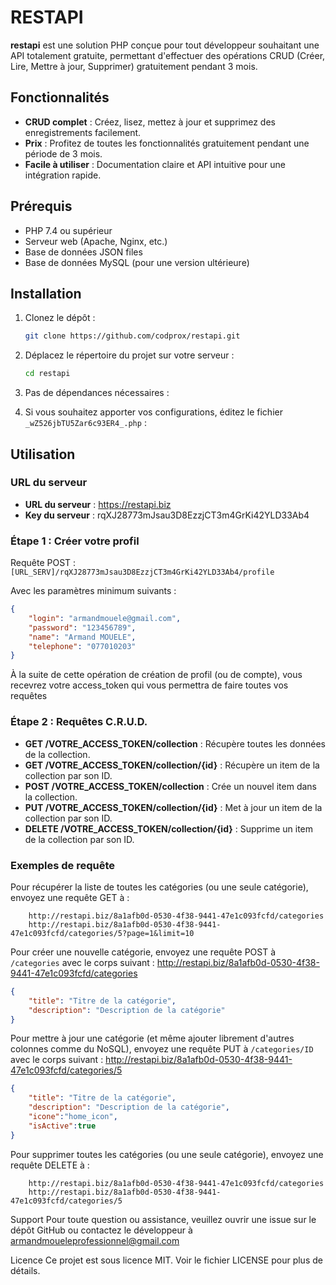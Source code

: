 # RESTAPI

**restapi** est une solution PHP conçue pour tout développeur souhaitant une API totalement gratuite, permettant d'effectuer des opérations CRUD (Créer, Lire, Mettre à jour, Supprimer) gratuitement pendant 3 mois.

## Fonctionnalités

- **CRUD complet** : Créez, lisez, mettez à jour et supprimez des enregistrements facilement.
- **Prix** : Profitez de toutes les fonctionnalités gratuitement pendant une période de 3 mois.
- **Facile à utiliser** : Documentation claire et API intuitive pour une intégration rapide.

## Prérequis

- PHP 7.4 ou supérieur
- Serveur web (Apache, Nginx, etc.)
- Base de données JSON files
- Base de données MySQL (pour une version ultérieure)

## Installation

1. Clonez le dépôt :
    ```bash
    git clone https://github.com/codprox/restapi.git
    ```

2. Déplacez le répertoire du projet sur votre serveur :
    ```bash
    cd restapi
    ```

3. Pas de dépendances nécessaires : 

4. Si vous souhaitez apporter vos configurations, éditez le fichier `_wZ526jbTU5Zar6c93ER4_.php` :

## Utilisation

### URL du serveur

- **URL du serveur** : https://restapi.biz
- **Key du serveur** : rqXJ28773mJsau3D8EzzjCT3m4GrKi42YLD33Ab4

### Étape 1 : Créer votre profil

Requête POST : `[URL_SERV]/rqXJ28773mJsau3D8EzzjCT3m4GrKi42YLD33Ab4/profile`

Avec les paramètres minimum suivants :
```json
{
    "login": "armandmouele@gmail.com",
    "password": "123456789",
    "name": "Armand MOUELE",
    "telephone": "077010203"
}
```

À la suite de cette opération de création de profil (ou de compte), vous recevrez votre access_token qui vous permettra de faire toutes vos requêtes

### Étape 2 : Requêtes C.R.U.D.

- **GET /VOTRE_ACCESS_TOKEN/collection** : Récupère toutes les données de la collection.
- **GET /VOTRE_ACCESS_TOKEN/collection/{id}** : Récupère un item de la collection par son ID.
- **POST /VOTRE_ACCESS_TOKEN/collection** : Crée un nouvel item dans la collection.
- **PUT /VOTRE_ACCESS_TOKEN/collection/{id}** : Met à jour un item de la collection par son ID.
- **DELETE /VOTRE_ACCESS_TOKEN/collection/{id}** : Supprime un item de la collection par son ID.


### Exemples de requête

Pour récupérer la liste de toutes les catégories (ou une seule catégorie), envoyez une requête GET à :
``` 
    http://restapi.biz/8a1afb0d-0530-4f38-9441-47e1c093fcfd/categories
    http://restapi.biz/8a1afb0d-0530-4f38-9441-47e1c093fcfd/categories/5?page=1&limit=10
```

Pour créer une nouvelle catégorie, envoyez une requête POST à `/categories` avec le corps suivant :
http://restapi.biz/8a1afb0d-0530-4f38-9441-47e1c093fcfd/categories
```json
{
    "title": "Titre de la catégorie",
    "description": "Description de la catégorie"
}
```

Pour mettre à jour une catégorie (et même ajouter librement d'autres colonnes comme du NoSQL), envoyez une requête PUT à `/categories/ID` avec le corps suivant :
http://restapi.biz/8a1afb0d-0530-4f38-9441-47e1c093fcfd/categories/5
```json
{
    "title": "Titre de la catégorie",
    "description": "Description de la catégorie",
    "icone":"home_icon",
    "isActive":true
}
```

Pour supprimer toutes les catégories (ou une seule catégorie), envoyez une requête DELETE à :
``` 
    http://restapi.biz/8a1afb0d-0530-4f38-9441-47e1c093fcfd/categories
    http://restapi.biz/8a1afb0d-0530-4f38-9441-47e1c093fcfd/categories/5
```


Support
Pour toute question ou assistance, veuillez ouvrir une issue sur le dépôt GitHub ou contactez le développeur à armandmoueleprofessionnel@gmail.com

Licence
Ce projet est sous licence MIT. Voir le fichier LICENSE pour plus de détails.